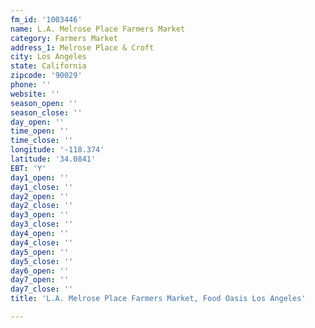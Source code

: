 ```yaml
---
fm_id: '1003446'
name: L.A. Melrose Place Farmers Market
category: Farmers Market
address_1: Melrose Place & Croft
city: Los Angeles
state: California
zipcode: '90029'
phone: ''
website: ''
season_open: ''
season_close: ''
day_open: ''
time_open: ''
time_close: ''
longitude: '-118.374'
latitude: '34.0841'
EBT: 'Y'
day1_open: ''
day1_close: ''
day2_open: ''
day2_close: ''
day3_open: ''
day3_close: ''
day4_open: ''
day4_close: ''
day5_open: ''
day5_close: ''
day6_open: ''
day7_open: ''
day7_close: ''
title: 'L.A. Melrose Place Farmers Market, Food Oasis Los Angeles'

---
```

